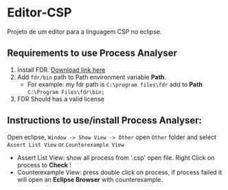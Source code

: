 # Editor-CSP
Projeto de um editor para a linguagem CSP no eclipse.

## Requirements to use Process Analyser
1. Install FDR. [Download link here](https://www.cs.ox.ac.uk/projects/fdr/)
2. Add `fdr/bin` path to Path environment variable __Path__.  
   * For example: my fdr path is `C:\program files\fdr` add to __Path__ `C:\Program Files\fdr\bin;`
3. FDR Should has a valid license

## Instructions to use/install Process Analyser:
Open eclipse, `Window -> Show View -> Other` open `Other` folder and select `Assert List View` or `Counterexample View`  
- Assert List View: show all process from '.csp' open file. Right Click on process to __Check__ !  
- Counterexample View: press double click on process, if process failed it will open an __Eclipse Browser__ with counterexample.
